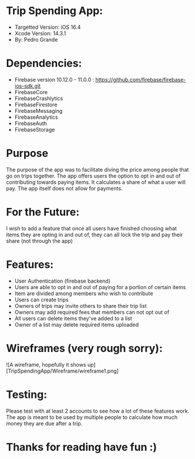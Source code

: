 # Trip Spending App: 
- Targetted Version: iOS 16.4
- Xcode Version: 14.3.1
- By: Pedro Grande

# Dependencies: 
- Firebase version 10.12.0 - 11.0.0 : https://github.com/firebase/firebase-ios-sdk.git
- FirebaseCore
- FirebaseCrashlytics
- FirebaseFirestore
- FirebaseMessaging
- FirebaseAnalytics
- FirebaseAuth
- FirebaseStorage

# Purpose
The purpose of the app was to facilitate diving the price among people that go on trips together. The app offers users the option to opt in and out of contributing towards paying items. It calculates a share of what a user will pay. The app itself does not allow for payments. 

# For the Future:
I wish to add a feature that once all users have finished choosing what items they are opting in and out of, they can all lock the trip and pay their share (not through the app)  

# Features:
- User Authentication (firebase backend)
- Users are able to opt in and out of paying for a portion of certain items
- Item are divided among members who wish to contribute
- Users can create trips
- Owners of trips may invite others to share their trip list
- Owners may add required fees that members can not opt out of
- All users can delete items they've added to a list
- Owner of a list may delete required items uploaded 

# Wireframes (very rough sorry):
![A wireframe, hopefully it shows up][TripSpendingApp/Wireframe/wireframe1.png]

# Testing:
Please test with at least 2 accounts to see how a lot of these features work. The app is meant to be used by multiple people to calculate how much money they are due after a trip.

# Thanks for reading have fun :)
